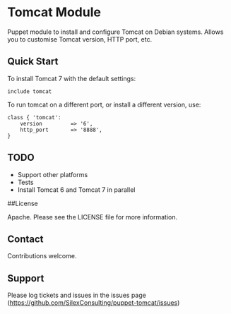 # Tomcat Module

Puppet module to install and configure Tomcat on Debian systems.  Allows you to customise Tomcat version, HTTP port, etc.

## Quick Start

To install Tomcat 7 with the default settings:

    include tomcat

To run tomcat on a different port, or install a different version, use:

    class { 'tomcat':
		version			=> '6',
        http_port       => '8888',
    }

## TODO

 * Support other platforms
 * Tests
 * Install Tomcat 6 and Tomcat 7 in parallel

##License

Apache. Please see the LICENSE file for more information.

## Contact

Contributions welcome.

## Support

Please log tickets and issues in the issues page (https://github.com/SilexConsulting/puppet-tomcat/issues)
